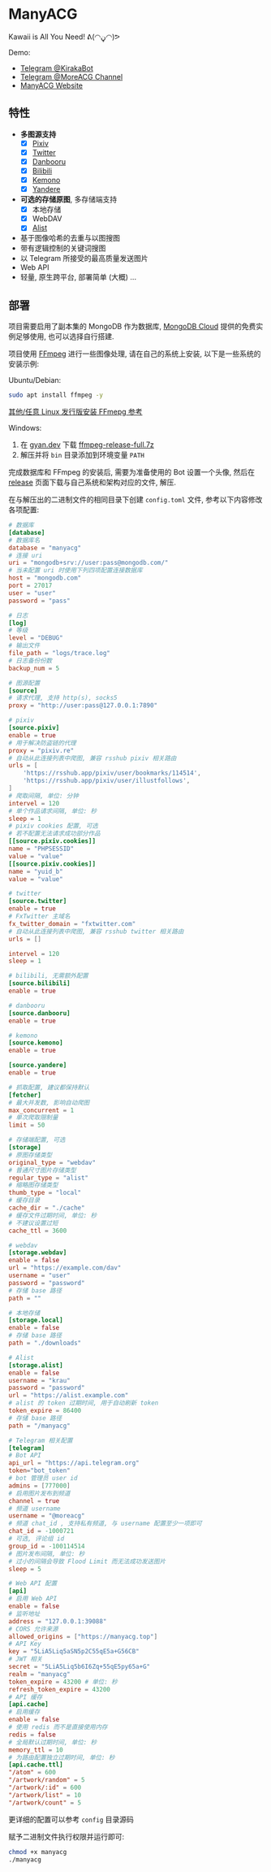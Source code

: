 # ManyACG

Kawaii is All You Need! ᕕ(◠ڼ◠)ᕗ

Demo:

- [Telegram @KirakaBot](https://t.me/kirakabot)
- [Telegram @MoreACG Channel](https://t.me/MoreACG)
- [ManyACG Website](https://manyacg.top)

## 特性

- **多图源支持**
  - [x] [Pixiv](https://www.pixiv.net/)
  - [x] [Twitter](https://twitter.com/)
  - [x] [Danbooru](https://danbooru.donmai.us/)
  - [x] [Bilibili](https://www.bilibili.com/)
  - [x] [Kemono](https://www.kemono.su/)
  - [x] [Yandere](https://yande.re/)
- **可选的存储原图**, 多存储端支持
  - [x] 本地存储
  - [x] WebDAV
  - [x] [Alist](https://alistgo.com/)
- 基于图像哈希的去重与以图搜图
- 带有逻辑控制的关键词搜图
- 以 Telegram 所接受的最高质量发送图片
- Web API
- 轻量, 原生跨平台, 部署简单 (大概)
  ...

## 部署

项目需要启用了副本集的 MongoDB 作为数据库, [MongoDB Cloud](https://www.mongodb.com/) 提供的免费实例足够使用, 也可以选择自行搭建.

项目使用 [FFmpeg](https://ffmpeg.org/) 进行一些图像处理, 请在自己的系统上安装, 以下是一些系统的安装示例:

Ubuntu/Debian:

```bash
sudo apt install ffmpeg -y
```

[其他/任意 Linux 发行版安装 FFmepg 参考](https://krau.top/posts/linux-install-ffmpeg)

Windows:

1. 在 [gyan.dev](https://www.gyan.dev/ffmpeg/builds/) 下载 [ffmpeg-release-full.7z](https://www.gyan.dev/ffmpeg/builds/ffmpeg-release-essentials.7z)
2. 解压并将 `bin` 目录添加到环境变量 `PATH`

完成数据库和 FFmpeg 的安装后, 需要为准备使用的 Bot 设置一个头像, 然后在 [release](https://github.com/krau/ManyACG/releases) 页面下载与自己系统和架构对应的文件, 解压.

在与解压出的二进制文件的相同目录下创建 `config.toml` 文件, 参考以下内容修改各项配置:

```toml
# 数据库
[database]
# 数据库名
database = "manyacg"
# 连接 uri
uri = "mongodb+srv://user:pass@mongodb.com/"
# 当未配置 uri 时使用下列四项配置连接数据库
host = "mongodb.com"
port = 27017
user = "user"
password = "pass"

# 日志
[log]
# 等级
level = "DEBUG"
# 输出文件
file_path = "logs/trace.log"
# 日志备份份数
backup_num = 5

# 图源配置
[source]
# 请求代理, 支持 http(s), socks5
proxy = "http://user:pass@127.0.0.1:7890"

# pixiv
[source.pixiv]
enable = true
# 用于解决防盗链的代理
proxy = "pixiv.re"
# 自动从此连接列表中爬图, 兼容 rsshub pixiv 相关路由
urls = [
    'https://rsshub.app/pixiv/user/bookmarks/114514',
    'https://rsshub.app/pixiv/user/illustfollows',
]
# 爬取间隔, 单位: 分钟
intervel = 120
# 单个作品请求间隔, 单位: 秒
sleep = 1
# pixiv cookies 配置, 可选
# 若不配置无法请求成功部分作品
[[source.pixiv.cookies]]
name = "PHPSESSID"
value = "value"
[[source.pixiv.cookies]]
name = "yuid_b"
value = "value"

# twitter
[source.twitter]
enable = true
# FxTwitter 主域名
fx_twitter_domain = "fxtwitter.com"
# 自动从此连接列表中爬图, 兼容 rsshub twitter 相关路由
urls = []

intervel = 120
sleep = 1

# bilibili, 无需额外配置
[source.bilibili]
enable = true

# danbooru
[source.danbooru]
enable = true

# kemono
[source.kemono]
enable = true

[source.yandere]
enable = true

# 抓取配置, 建议都保持默认
[fetcher]
# 最大并发数, 影响自动爬图
max_concurrent = 1
# 单次爬取限制量
limit = 50

# 存储端配置, 可选
[storage]
# 原图存储类型
original_type = "webdav"
# 普通尺寸图片存储类型
regular_type = "alist"
# 缩略图存储类型
thumb_type = "local"
# 缓存目录
cache_dir = "./cache"
# 缓存文件过期时间, 单位: 秒
# 不建议设置过短
cache_ttl = 3600

# webdav
[storage.webdav]
enable = false
url = "https://example.com/dav"
username = "user"
password = "password"
# 存储 base 路径
path = ""

# 本地存储
[storage.local]
enable = false
# 存储 base 路径
path = "./downloads"

# Alist
[storage.alist]
enable = false
username = "krau"
password = "password"
url = "https://alist.example.com"
# alist 的 token 过期时间, 用于自动刷新 token
token_expire = 86400
# 存储 base 路径
path = "/manyacg"

# Telegram 相关配置
[telegram]
# Bot API
api_url = "https://api.telegram.org"
token="bot_token"
# bot 管理员 user id
admins = [777000]
# 启用图片发布到频道
channel = true
# 频道 username
username = "@moreacg"
# 频道 chat_id , 支持私有频道, 与 username 配置至少一项即可
chat_id = -1000721
# 可选, 评论组 id
group_id = -100114514
# 图片发布间隔, 单位: 秒
# 过小的间隔会导致 Flood Limit 而无法成功发送图片
sleep = 5

# Web API 配置
[api]
# 启用 Web API
enable = false
# 监听地址
address = "127.0.0.1:39088"
# CORS 允许来源
allowed_origins = ["https://manyacg.top"]
# API Key
key = "5LiA5Liq5aSN5p2C55qE5a+G56CB"
# JWT 相关
secret = "5LiA5Liq5b6I6Zq+55qE5py65a+G"
realm = "manyacg"
token_expire = 43200 # 单位: 秒
refresh_token_expire = 43200
# API 缓存
[api.cache]
# 启用缓存
enable = false
# 使用 redis 而不是直接使用内存
redis = false
# 全局默认过期时间, 单位: 秒
memory_ttl = 10
# 为路由配置独立过期时间, 单位: 秒
[api.cache.ttl]
"/atom" = 600
"/artwork/random" = 5
"/artwork/:id" = 600
"/artwork/list" = 10
"/artwork/count" = 5
```

更详细的配置可以参考 `config` 目录源码

赋予二进制文件执行权限并运行即可:

```bash
chmod +x manyacg
./manyacg
```
